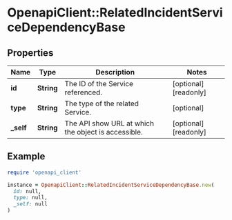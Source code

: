 # OpenapiClient::RelatedIncidentServiceDependencyBase

## Properties

| Name | Type | Description | Notes |
| ---- | ---- | ----------- | ----- |
| **id** | **String** | The ID of the Service referenced. | [optional][readonly] |
| **type** | **String** | The type of the related Service. | [optional] |
| **_self** | **String** | The API show URL at which the object is accessible. | [optional][readonly] |

## Example

```ruby
require 'openapi_client'

instance = OpenapiClient::RelatedIncidentServiceDependencyBase.new(
  id: null,
  type: null,
  _self: null
)
```


